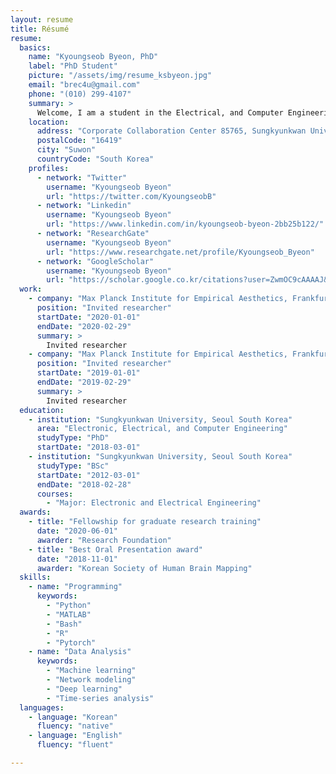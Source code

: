 ```yaml
---
layout: resume
title: Résumé
resume:
  basics:
    name: "Kyoungseob Byeon, PhD"
    label: "PhD Student"
    picture: "/assets/img/resume_ksbyeon.jpg"
    email: "brec4u@gmail.com"
    phone: "(010) 299-4107"
    summary: >
      Welcome, I am a student in the Electrical, and Computer Engineering at Sungkyunkwan University (SKKU) and IBS Center for Neuroscience Imaging Research (CNIR) in Korea. I had conducted machine learning based neuroimaging application studies especially for disease such as obesity and developmental disabilities. And now, my goal is to explain different communication mechanism caused by developmental disabilities from large scale brain networks.
    location:
      address: "Corporate Collaboration Center 85765, Sungkyunkwan University, Seobu-ro 2066, Jangan-gu"
      postalCode: "16419"
      city: "Suwon"
      countryCode: "South Korea"
    profiles:
      - network: "Twitter"
        username: "Kyoungseob Byeon"
        url: "https://twitter.com/KyoungseobB"
      - network: "Linkedin"
        username: "Kyoungseob Byeon"
        url: "https://www.linkedin.com/in/kyoungseob-byeon-2bb25b122/"        
      - network: "ResearchGate"
        username: "Kyoungseob Byeon"
        url: "https://www.researchgate.net/profile/Kyoungseob_Byeon"
      - network: "GoogleScholar"
        username: "Kyoungseob Byeon"
        url: "https://scholar.google.co.kr/citations?user=ZwmOC9cAAAAJ&hl=en&oi=ao"
  work:
    - company: "Max Planck Institute for Empirical Aesthetics, Frankfurt Germany"
      position: "Invited researcher"
      startDate: "2020-01-01"
      endDate: "2020-02-29"
      summary: >
        Invited researcher
    - company: "Max Planck Institute for Empirical Aesthetics, Frankfurt Germany""
      position: "Invited researcher"
      startDate: "2019-01-01"
      endDate: "2019-02-29"
      summary: >
        Invited researcher
  education:
    - institution: "Sungkyunkwan University, Seoul South Korea"
      area: "Electronic, Electrical, and Computer Engineering"
      studyType: "PhD"
      startDate: "2018-03-01"
    - institution: "Sungkyunkwan University, Seoul South Korea"
      studyType: "BSc"
      startDate: "2012-03-01"
      endDate: "2018-02-28"
      courses:
        - "Major: Electronic and Electrical Engineering"
  awards:
    - title: "Fellowship for graduate research training"
      date: "2020-06-01"
      awarder: "Research Foundation"
    - title: "Best Oral Presentation award"
      date: "2018-11-01"
      awarder: "Korean Society of Human Brain Mapping"
  skills:
    - name: "Programming"
      keywords:
        - "Python"
        - "MATLAB"
        - "Bash"
        - "R"
        - "Pytorch"
    - name: "Data Analysis"
      keywords:
        - "Machine learning"
        - "Network modeling"
        - "Deep learning"
        - "Time-series analysis"
  languages:
    - language: "Korean"
      fluency: "native"
    - language: "English"
      fluency: "fluent"

---
```

